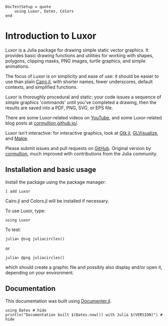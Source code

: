 ```@meta
DocTestSetup = quote
    using Luxor, Dates, Colors
end
```

# Introduction to Luxor

Luxor is a Julia package for drawing simple static vector graphics. It provides basic drawing functions and utilities for working with shapes, polygons, clipping masks, PNG images, turtle graphics, and simple animations.

The focus of Luxor is on simplicity and ease of use: it should be easier to use than plain [Cairo.jl](https://github.com/JuliaLang/Cairo.jl), with shorter names, fewer underscores, default contexts, and simplified functions.

Luxor is thoroughly procedural and static: your code issues a sequence of simple graphics 'commands' until you've completed a drawing, then the results are saved into a PDF, PNG, SVG, or EPS file.

There are some Luxor-related videos on [YouTube](https://www.youtube.com/channel/UCfd52kTA5JpzOEItSqXLQxg), and some Luxor-related blog posts at [cormullion.github.io/](https://cormullion.github.io/).

Luxor isn't interactive: for interactive graphics, look at [Gtk.jl](https://github.com/JuliaGraphics/Gtk.jl), [GLVisualize](https://github.com/JuliaGL/GLVisualize.jl), and [Makie](https://github.com/JuliaPlots/Makie.jl).

Please submit issues and pull requests on [GitHub](https://github.com/JuliaGraphics/Luxor.jl). Original version by [cormullion](https://github.com/cormullion), much improved with contributions from the Julia community.

## Installation and basic usage

Install the package using the package manager:

```
] add Luxor
```

Cairo.jl and Colors.jl will be installed if necessary.

To use Luxor, type:

```
using Luxor
```

To test:

```
julia> @svg juliacircles()
```

or

```
julia> @png juliacircles()
```

which should create a graphic file and possibly also display and/or open it, depending on your environment.

## Documentation

This documentation was built using [Documenter.jl](https://github.com/JuliaDocs).

```@example
using Dates # hide
println("Documentation built $(Dates.now()) with Julia $(VERSION)") # hide
```
